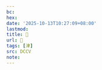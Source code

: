 ```yaml
---
bc:
hex:
date: '2025-10-13T10:27:09+08:00'
lastmod:
title: 􀟛
url: 􀟛
tags: [津]
src: DCCV
note:
---
```

